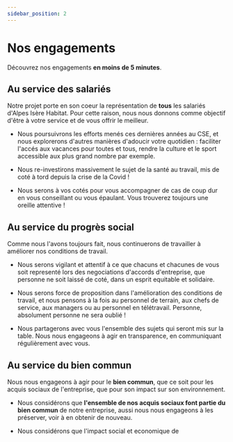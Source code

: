 ```yaml
---
sidebar_position: 2
---
```


# Nos engagements

Découvrez nos engagements **en moins de 5 minutes**.

## Au service des salariés

Notre projet porte en son coeur la représentation de **tous** les salariés d'Alpes Isère Habitat.
Pour cette raison, nous nous donnons comme objectif d'être à votre service et de vous offrir le meilleur.

* Nous poursuivrons les efforts menés ces dernières années au CSE, et nous explorerons d'autres manières d'adoucir votre quotidien : faciliter l'accés aux vacances pour toutes et tous, rendre la culture et le sport accessible aux plus grand nombre par exemple.

* Nous re-investirons massivement le sujet de la santé au travail, mis de coté à tord depuis la crise de la Covid !

* Nous serons à vos cotés pour vous accompagner de cas de coup dur en vous conseillant ou vous épaulant. Vous trouverez toujours une oreille attentive !

## Au service du progrès social

Comme nous l'avons toujours fait, nous continuerons de travailler à améliorer nos conditions de travail.

* Nous serons vigilant et attentif à ce que chacuns et chacunes de vous soit representé lors des negociations d'accords d'entreprise, que personne ne soit laissé de coté, dans un esprit equitable et solidaire.

* Nous serons force de proposition dans l'amélioration des conditions de travail, et nous pensons à la fois au personnel de terrain, aux chefs de service, aux managers ou au personnel en télétravail. Personne, absolument personne ne sera oublié !

* Nous partagerons avec vous l'ensemble des sujets qui seront mis sur la table. Nous nous engageons à agir en transparence, en communiquant régulièrement avec vous.

## Au service du bien commun

Nous nous engageons à agir pour le **bien commun**, que ce soit pour les acquis sociaux de l'entreprise, que pour son impact sur son environnement.

* Nous considérons que **l'ensemble de nos acquis sociaux font partie du bien commun** de notre entreprise, aussi nous nous engageons à les préserver, voir à en obtenir de nouveau.

* Nous considérons que l'impact social et economique de